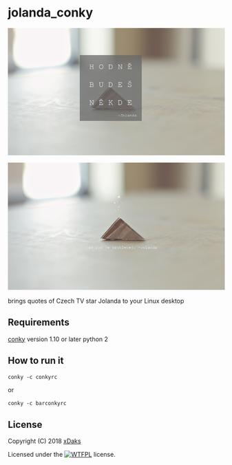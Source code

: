 # jolanda_conky

![Conky Preview1](https://github.com/codepage/jolanda_conky/blob/master/preview1.png)

![Conky Preview2](https://github.com/codepage/jolanda_conky/blob/master/preview2.png)

brings quotes of Czech TV star Jolanda to your Linux desktop

## Requirements

[conky](https://github.com/brndnmtthws/conky) version 1.10 or later
python 2

## How to run it

```
conky -c conkyrc
```

or 

```
conky -c barconkyrc
```

## License

Copyright (C) 2018 [xDaks](http://xdaks.deviantart.com)

Licensed under the [![WTFPL](http://www.wtfpl.net/wp-content/uploads/2012/12/wtfpl-badge-2.png)](http://www.wtfpl.net) license.
